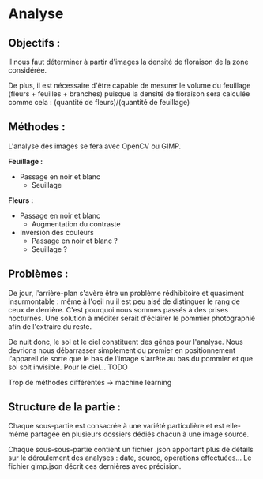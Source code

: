 # Analyse

## Objectifs :
Il nous faut déterminer à partir d'images la densité de floraison de la zone 
considérée.

De plus, il est nécessaire d'être capable de mesurer le volume du feuillage 
(fleurs + feuilles + branches) puisque la densité de floraison sera calculée 
comme cela :  (quantité de fleurs)/(quantité de feuillage)

## Méthodes :
L'analyse des images se fera avec OpenCV ou GIMP.

**Feuillage :**
* Passage en noir et blanc
    * Seuillage

**Fleurs :**
* Passage en noir et blanc
    * Augmentation du contraste
* Inversion des couleurs
    * Passage en noir et blanc ?
    * Seuillage ?

## Problèmes :
De jour, l'arrière-plan s'avère être un problème rédhibitoire et quasiment insurmontable : 
même à l'oeil nu il est peu aisé de distinguer le rang de ceux de derrière. C'est pourquoi 
nous sommes passés à des prises nocturnes. Une solution à méditer serait d'éclairer le pommier 
photographié afin de l'extraire du reste.

De nuit donc, le sol et le ciel constituent des gênes pour l'analyse. Nous devrions nous débarrasser 
simplement du premier en positionnement l'appareil de sorte que le bas de l'image s'arrête au bas du 
pommier et que sol soit invisible. Pour le ciel... TODO

Trop de méthodes différentes -> machine learning


## Structure de la partie :
Chaque sous-partie est consacrée à une variété particulière et est elle-même partagée en 
plusieurs dossiers dédiés chacun à une image source.

Chaque sous-sous-partie contient un fichier .json apportant plus de détails sur le déroulement des 
analyses : date, source, opérations effectuées... Le fichier gimp.json décrit ces dernières avec précision.
